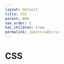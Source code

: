 ```yaml
---
layout: default
title: CSS
parent: Web
nav_order: 2
has_children: true
permalink: /posts/web/css
---
```


# CSS
